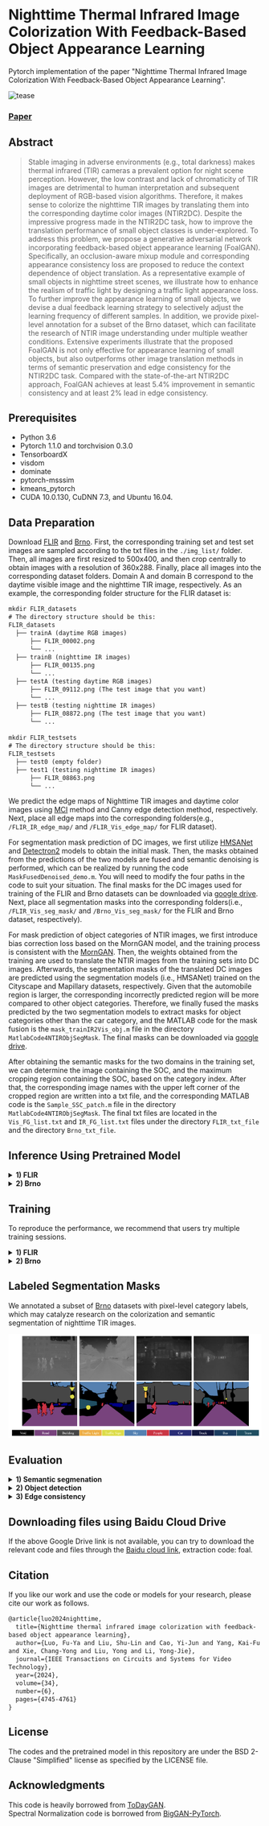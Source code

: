 # Nighttime Thermal Infrared Image Colorization With Feedback-Based Object Appearance Learning
Pytorch implementation of the paper "Nighttime Thermal Infrared Image Colorization With Feedback-Based Object Appearance Learning".

![tease](https://github.com/FuyaLuo/FoalGAN/blob/main/docs/Model.PNG)

### [Paper](https://ieeexplore.ieee.org/abstract/document/10313314)

## Abstract
>Stable imaging in adverse environments (e.g., total darkness) makes thermal infrared (TIR) cameras a prevalent option for night scene perception. However, the low contrast and lack of chromaticity of TIR images are detrimental to human interpretation and subsequent deployment of RGB-based vision algorithms. Therefore, it makes sense to colorize the nighttime TIR images by translating them into the corresponding daytime color images (NTIR2DC). Despite the impressive progress made in the NTIR2DC task, how to improve the translation performance of small object classes is under-explored. To address this problem, we propose a generative adversarial network incorporating feedback-based object appearance learning (FoalGAN). Specifically, an occlusion-aware mixup module and corresponding appearance consistency loss are proposed to reduce the context dependence of object translation. As a representative example of small objects in nighttime street scenes, we illustrate how to enhance the realism of traffic light by designing a traffic light appearance loss. To further improve the appearance learning of small objects, we devise a dual feedback learning strategy to selectively adjust the learning frequency of different samples. In addition, we provide pixel-level annotation for a subset of the Brno dataset, which can facilitate the research of NTIR image understanding under multiple weather conditions. Extensive experiments illustrate that the proposed FoalGAN is not only effective for appearance learning of small objects, but also outperforms other image translation methods in terms of semantic preservation and edge consistency for the NTIR2DC task. Compared with the state-of-the-art NTIR2DC approach, FoalGAN achieves at least 5.4% improvement in semantic consistency and at least 2% lead in edge consistency. 

## Prerequisites
* Python 3.6 
* Pytorch 1.1.0 and torchvision 0.3.0 
* TensorboardX
* visdom
* dominate
* pytorch-msssim
* kmeans_pytorch
* CUDA 10.0.130, CuDNN 7.3, and Ubuntu 16.04.

## Data Preparation 
Download [FLIR](https://www.flir.co.uk/oem/adas/adas-dataset-form/) and [Brno](https://github.com/Robotics-BUT/Brno-Urban-Dataset). First, the corresponding training set and test set images are sampled according to the txt files in the `./img_list/` folder. Then, all images are first resized to 500x400, and then crop centrally to obtain images with a resolution of 360x288. Finally, place all images into the corresponding dataset folders. Domain A and domain B correspond to the daytime visible image and the nighttime TIR image, respectively. As an example, the corresponding folder structure for the FLIR dataset is:
 ```
mkdir FLIR_datasets
# The directory structure should be this:
FLIR_datasets
   ├── trainA (daytime RGB images)
       ├── FLIR_00002.png 
       └── ...
   ├── trainB (nighttime IR images)
       ├── FLIR_00135.png
       └── ...
   ├── testA (testing daytime RGB images)
       ├── FLIR_09112.png (The test image that you want)
       └── ... 
   ├── testB (testing nighttime IR images)
       ├── FLIR_08872.png (The test image that you want)
       └── ... 

mkdir FLIR_testsets
# The directory structure should be this:
FLIR_testsets
   ├── test0 (empty folder)
   ├── test1 (testing nighttime IR images)
       ├── FLIR_08863.png
       └── ...
```

We predict the edge maps of Nighttime TIR images and daytime color images using [MCI](https://drive.google.com/file/d/1Qf2wIyzr0J8nWSuc8d6bHyO2Mxzeuamv/view?usp=sharing) method and Canny edge detection method, respectively. Next, place all edge maps into the corresponding folders(e.g., `/FLIR_IR_edge_map/` and `/FLIR_Vis_edge_map/` for FLIR dataset).

For segmentation mask prediction of DC images, we first utilize [HMSANet](https://github.com/segcv/hierarchical-multi-scale-attention) and [Detectron2](https://github.com/facebookresearch/detectron2) models to obtain the initial mask. Then, the masks obtained from the predictions of the two models are fused and semantic denoising is performed, which can be realized by running the code `MaskFusedDenoised_demo.m`. You will need to modify the four paths in the code to suit your situation. The final masks for the DC images used for training of the FLIR and Brno datasets can be downloaded via [google drive](https://drive.google.com/file/d/1WQy8UZ1OfSwTP6Kp0MxuwCtla7aIbdi5/view?usp=sharing). Next, place all segmentation masks into the corresponding folders(i.e., `/FLIR_Vis_seg_mask/` and `/Brno_Vis_seg_mask/` for the FLIR and Brno dataset, respectively).

For mask prediction of object categories of NTIR images, we first introduce bias correction loss based on the MornGAN model, and the training process is consistent with the [MornGAN](https://github.com/FuyaLuo/MornGAN). Then, the weights obtained from the training are used to translate the NTIR images from the training sets into DC images. Afterwards, the segmentation masks of the translated DC images are predicted using the segmentation models (i.e., HMSANet) trained on the Cityscape and Mapillary datasets, respectively. Given that the automobile region is larger, the corresponding incorrectly predicted region will be more compared to other object categories. Therefore, we finally fused the masks predicted by the two segmentation models to extract masks for object categories other than the car category, and the MATLAB code for the mask fusion is the `mask_trainIR2Vis_obj.m` file in the directory `MatlabCode4NTIRObjSegMask`. The final masks can be downloaded via [google drive](https://drive.google.com/file/d/1WQy8UZ1OfSwTP6Kp0MxuwCtla7aIbdi5/view?usp=sharing).

After obtaining the semantic masks for the two domains in the training set, we can determine the image containing the SOC, and the maximum cropping region containing the SOC, based on the category index. After that, the corresponding image names with the upper left corner of the cropped region are written into a txt file, and the corresponding MATLAB code is the `Sample_SSC_patch.m` file in the directory `MatlabCode4NTIRObjSegMask`. The final txt files are located in the `Vis_FG_list.txt` and `IR_FG_list.txt` files under the directory `FLIR_txt_file` and the directory `Brno_txt_file`.

## Inference Using Pretrained Model

<details>
  <summary>
    <b>1) FLIR</b>
  </summary>
  
Download and unzip the [pretrained model](https://drive.google.com/file/d/1iRrP6wvaxvSR_6u2bMDT2MuhzSAh6qyC/view?usp=sharing) and save it in `./checkpoints/FoalGAN_FLIR/`. Place the test images of the FLIR dataset in `./FLIR_testsets/test1/`. Then run the command 
```bash
python test_output_only.py --phase test --serial_test --name FoalGAN_FLIR --dataroot ./FLIR_testsets/ --n_domains 2 --which_epoch 100 --results_dir ./res_FLIR/ --loadSize 288 --net_Gen_type gen_v1 --no_flip --gpu_ids 0
```
</details>

<details>
  <summary>
    <b>2) Brno</b>
  </summary>
  
Download and unzip the [pretrained model](https://drive.google.com/file/d/1VpqevcjQ7uXw6_hAiHjdDoG13jRVyCvW/view?usp=sharing) and save it in `./checkpoints/FoalGAN_Brno/`. Place the test images of the FLIR dataset in `./Brno_testsets/test1/`. Then run the command 
```bash
python test_output_only.py --phase test --serial_test --name FoalGAN_Brno --dataroot ./Brno_testsets/ --n_domains 2 --which_epoch 160 --results_dir ./res_Brno/ --loadSize 288 --net_Gen_type gen_v1 --no_flip --gpu_ids 0
```
</details>

## Training

To reproduce the performance, we recommend that users try multiple training sessions.
<details>
  <summary>
    <b>1) FLIR</b>
  </summary>
  
  Place the corresponding images in each subfolder of the folder `./FLIR_datasets/`. Then run the command
  ```bash
  bash ./train_FLIR.sh
  ```
</details>


<details>
  <summary>
    <b>2) Brno</b>
  </summary>
  
  Place the corresponding images in each subfolder of the folder `./Brno_datasets/`. Then run the command
   ```bash
   bash ./train_Brno.sh
   ```

</details>

## Labeled Segmentation Masks
We annotated a subset of [Brno](https://drive.google.com/file/d/18giAtQdYH_lwVPj7rYEfmJ7B-ljP6_eZ/view?usp=sharing) datasets with pixel-level category labels, which may catalyze research on the colorization and semantic segmentation of nighttime TIR images.

![Labeled Masks](docs/Masks.png)

## Evaluation
<details>
  <summary>
    <b>1) Semantic segmenation</b>
  </summary>
  
   Download the code for the semantic segmentation model [HMSANet](https://github.com/segcv/hierarchical-multi-scale-attention) and then follow the instructions to install it. Next, download the pre-trained [model](https://drive.google.com/open?id=1fs-uLzXvmsISbS635eRZCc5uzQdBIZ_U) on the Cityscape dataset, and then change line 52 in the `config.py` to the path of the folder where these pre-training weights are located. After that, download the segmentation mask and code for both datasets via [google drive](https://drive.google.com/file/d/1SACn6rJm1Ry_2x-bfslA4Y52AE8N3wzE/view?usp=sharing). Put `misc.py` in folder `./utils/` and replace the original file, all other files are placed inside the directory `/semantic-segmentation-main/`. For the evaluation on FLIR dataset, run the command
   ```bash
   python -m torch.distributed.launch --nproc_per_node=1 eval_FLIR.py --dataset cityscapes --syncbn --apex --fp16 --eval_folder /Your_FLIR_Results_Path --snapshot /Your_Pretrained_Models_Path/cityscapes_ocrnet.HRNet_Mscale_outstanding-turtle.pth --dump_assets --dump_all_images --result_dir ./Your_FLIR_Mask_SavePath
   ```
   And for the evaluation on Brno dataset, run the command
   ```bash
   python -m torch.distributed.launch --nproc_per_node=1 eval_Brno.py --dataset cityscapes --syncbn --apex --fp16 --eval_folder /Your_Brno_Results_Path --snapshot /Your_Pretrained_Models_Path/cityscapes_ocrnet.HRNet_Mscale_outstanding-turtle.pth --dump_assets --dump_all_images --result_dir ./Your_Brno_Mask_SavePath
   ```
   
</details>

<details>
  <summary>
    <b>2) Object detection</b>
  </summary>
  
  Download the code for [YOLOv7](https://github.com/WongKinYiu/yolov7), then follow the instructions to install it. Next, download the YOLOv7 detection txt file we transformed from the FLIR and Brno datasets via [google drive](https://drive.google.com/file/d/1EHmVXn-t8om_74Ozi8Y_yAwAGxkV9qc5/view?usp=sharing). Once the unzip is complete, place all files in the `/yolov7-main/` folder. Note that the files `FLIR.yaml`, `FLIR_imglist.txt`, `Brno.yaml` and `Brno_imglist.txt` should be placed in the directory `/yolov7-main/data/`. Then, the translation results of FLIR and Brno should be placed inside the `/yolov7-main/FLIR_datasets/images/` and `/yolov7-main/Brno_datasets/images/` directories respectively. For the evaluation on FLIR dataset, run the command
  ```bash
  python test.py --data data/FLIR.yaml --img 640 --batch 32 --conf 0.001 --iou 0.65 --device 0 --weights pretrain_weights/yolov7.pt --name FLIR_640_val --verbose
  ```
       
</details>


<details>
  <summary>
    <b>3) Edge consistency</b>
  </summary>
  
   Please refer to the [PearlGAN](https://github.com/FuyaLuo/PearlGAN) repository.

    
</details>

## Downloading files using Baidu Cloud Drive
If the above Google Drive link is not available, you can try to download the relevant code and files through the [Baidu cloud link](https://pan.baidu.com/s/1QgIPiFFGOwBfNsPWYa0Mfg), extraction code: foal.

## Citation
If you like our work and use the code or models for your research, please cite our work as follows.
```
@article{luo2024nighttime,
  title={Nighttime thermal infrared image colorization with feedback-based object appearance learning}, 
  author={Luo, Fu-Ya and Liu, Shu-Lin and Cao, Yi-Jun and Yang, Kai-Fu and Xie, Chang-Yong and Liu, Yong and Li, Yong-Jie},
  journal={IEEE Transactions on Circuits and Systems for Video Technology}, 
  year={2024},
  volume={34},
  number={6},
  pages={4745-4761}
}
```

## License

The codes and the pretrained model in this repository are under the BSD 2-Clause "Simplified" license as specified by the LICENSE file. 

## Acknowledgments
This code is heavily borrowed from [ToDayGAN](https://github.com/AAnoosheh/ToDayGAN).  
Spectral Normalization code is borrowed from [BigGAN-PyTorch](https://github.com/ajbrock/BigGAN-PyTorch/blob/master/layers.py).  
